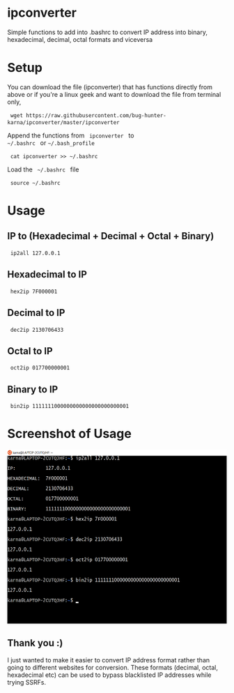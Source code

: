 # ipconverter
Simple functions to add into .bashrc to convert IP address into binary, hexadecimal, decimal, octal formats and viceversa

# Setup

You can download the file (ipconverter) that has functions directly from above or if you're a linux geek and want to download the file from terminal only, 

<pre><code> wget https://raw.githubusercontent.com/bug-hunter-karna/ipconverter/master/ipconverter </code></pre>

Append the functions from <code>  ipconverter </code> to <code> \~/.bashrc </code>  or <code>\~/.bash_profile</code>

<pre><code> cat ipconverter >> ~/.bashrc </code></pre>

Load the <code>  ~/.bashrc </code>  file

<pre><code> source ~/.bashrc </code></pre>

# Usage

## IP to (Hexadecimal + Decimal + Octal + Binary) 

<pre><code> ip2all 127.0.0.1 </code></pre>

## Hexadecimal to IP

<pre><code> hex2ip 7F000001 </code></pre>

## Decimal to IP

<pre><code> dec2ip 2130706433 </code></pre>

## Octal to IP

<pre><code> oct2ip 017700000001 </code></pre>

## Binary to IP

<pre><code> bin2ip 1111111000000000000000000000001 </code></pre>


# Screenshot of Usage

<p align="center">
  
<img src="https://github.com/bug-hunter-karna/ipconverter/blob/master/ipconverter.png" height="400" width="700">

</p>


## Thank you :)

I just wanted to make it easier to convert IP address format rather than going to different websites for conversion. These formats (decimal, octal, hexadecimal etc) can be used to bypass blacklisted IP addresses while trying SSRFs.
